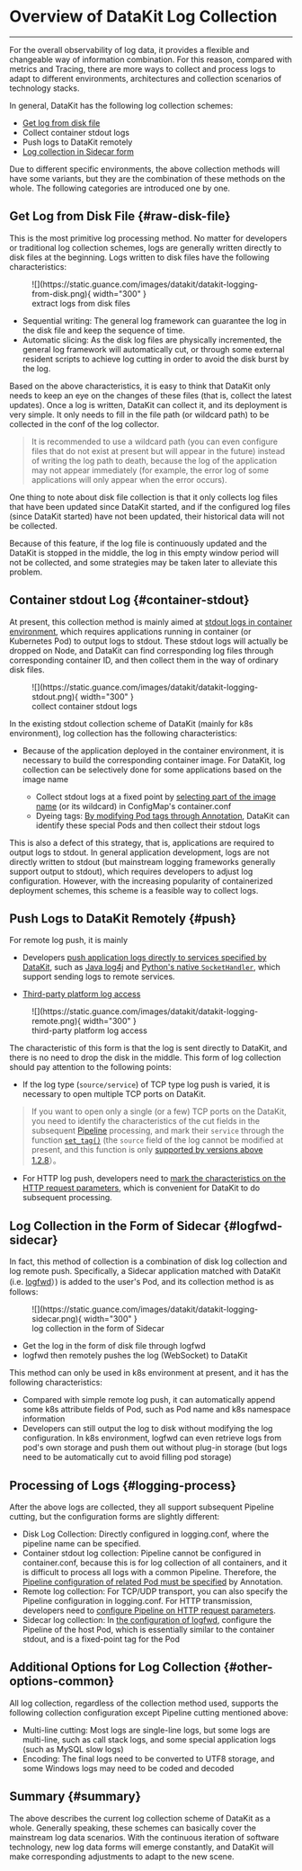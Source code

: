 # Overview of DataKit Log Collection
---

For the overall observability of log data, it provides a flexible and changeable way of information combination. For this reason, compared with metrics and Tracing, there are more ways to collect and process logs to adapt to different environments, architectures and collection scenarios of technology stacks.

In general, DataKit has the following log collection schemes:

- [Get log from disk file](logging.md)
- Collect container stdout logs 
- Push logs to DataKit remotely
- [Log collection in Sidecar form](logfwd.md)

Due to different specific environments, the above collection methods will have some variants, but they are the combination of these methods on the whole. The following categories are introduced one by one.

## Get Log from Disk File {#raw-disk-file}

This is the most primitive log processing method. No matter for developers or traditional log collection schemes, logs are generally written directly to disk files at the beginning. Logs written to disk files have the following characteristics:

<figure markdown>
  ![](https://static.guance.com/images/datakit/datakit-logging-from-disk.png){ width="300" }
  <figcaption>extract logs from disk files</figcaption>
</figure>

- Sequential writing: The general log framework can guarantee the log in the disk file and keep the sequence of time.
- Automatic slicing: As the disk log files are physically incremented, the general log framework will automatically cut, or through some external resident scripts to achieve log cutting in order to avoid the disk burst by the log.

Based on the above characteristics, it is easy to think that DataKit only needs to keep an eye on the changes of these files (that is, collect the latest updates). Once a log is written, DataKit can collect it, and its deployment is very simple. It only needs to fill in the file path (or wildcard path) to be collected in the conf of the log collector.

> It is recommended to use a wildcard path (you can even configure files that do not exist at present but will appear in the future) instead of writing the log path to death, because the log of the application may not appear immediately (for example, the error log of some applications will only appear when the error occurs).

One thing to note about disk file collection is that it only collects log files that have been updated since DataKit started, and if the configured log files (since DataKit started) have not been updated, their historical data will not be collected.

Because of this feature, if the log file is continuously updated and the DataKit is stopped in the middle, the log in this empty window period will not be collected, and some strategies may be taken later to alleviate this problem.

## Container stdout Log {#container-stdout}

At present, this collection method is mainly aimed at [stdout logs in container environment](container.md), which requires applications running in container (or Kubernetes Pod) to output logs to stdout. These stdout logs will actually be dropped on Node, and DataKit can find corresponding log files through corresponding container ID, and then collect them in the way of ordinary disk files.

<figure markdown>
  ![](https://static.guance.com/images/datakit/datakit-logging-stdout.png){ width="300" }
  <figcaption>collect container stdout logs</figcaption>
</figure>

In the existing stdout collection scheme of DataKit (mainly for k8s environment), log collection has the following characteristics:

- Because of the application deployed in the container environment, it is necessary to build the corresponding container image. For DataKit, log collection can be selectively done for some applications based on the image name

	- Collect stdout logs at a fixed point by [selecting part of the image name](container-log.md#logging-with-image-config) (or its wildcard) in ConfigMap's container.conf
	- Dyeing tags: [By modifying Pod tags through Annotation](container-log.md#logging-with-annotation-or-label), DataKit can identify these special Pods and then collect their stdout logs

This is also a defect of this strategy, that is, applications are required to output logs to stdout. In general application development, logs are not directly written to stdout (but mainstream logging frameworks generally support output to stdout), which requires developers to adjust log configuration. However, with the increasing popularity of containerized deployment schemes, this scheme is a feasible way to collect logs.

## Push Logs to DataKit Remotely {#push}

For remote log push, it is mainly

- Developers [push application logs directly to services specified by DataKit](logging_socket.md), such as [Java log4j](logging_socket.md#java) and [Python's native `SocketHandler`](logging_socket.md#python), which support sending logs to remote services.

- [Third-party platform log access](logstreaming.md)

<figure markdown>
  ![](https://static.guance.com/images/datakit/datakit-logging-remote.png){ width="300" }
  <figcaption>third-party platform log access</figcaption>
</figure>

The characteristic of this form is that the log is sent directly to DataKit, and there is no need to drop the disk in the middle. This form of log collection should pay attention to the following points:

- If the log type (`source/service`) of TCP type log push is varied, it is necessary to open multiple TCP ports on DataKit.

> If you want to open only a single (or a few) TCP ports on the DataKit, you need to identify the characteristics of the cut fields in the subsequent [Pipeline](../developers/pipeline/) processing, and mark their `service` through the function [`set_tag()`](../developers/pipeline/pipeline-built-in-function/#fn-set-tag) (the `source` field of the log cannot be modified at present, and this function is only [supported by versions above 1.2.8](changelog.md#cl-1.2.8)）。

- For HTTP log push, developers need to [mark the characteristics on the HTTP request parameters](logstreaming.md#args), which is convenient for DataKit to do subsequent processing.

## Log Collection in the Form of Sidecar {#logfwd-sidecar}

In fact, this method of collection is a combination of disk log collection and log remote push. Specifically, a Sidecar application matched with DataKit (i.e. [logfwd](logfwd.md)）) is added to the user's Pod, and its collection method is as follows:

<figure markdown>
  ![](https://static.guance.com/images/datakit/datakit-logging-sidecar.png){ width="300" }
  <figcaption>log collection in the form of Sidecar</figcaption>
</figure>

- Get the log in the form of disk file through logfwd
- logfwd then remotely pushes the log (WebSocket) to DataKit

This method can only be used in k8s environment at present, and it has the following characteristics:

- Compared with simple remote log push, it can automatically append some k8s attribute fields of Pod, such as Pod name and k8s namespace information
- Developers can still output the log to disk without modifying the log configuration. In k8s environment, logfwd can even retrieve logs from pod's own storage and push them out without plug-in storage (but logs need to be automatically cut to avoid filling pod storage)

## Processing of Logs {#logging-process}

After the above logs are collected, they all support subsequent Pipeline cutting, but the configuration forms are slightly different:

- Disk Log Collection: Directly configured in logging.conf, where the pipeline name can be specified.
- Container stdout log collection: Pipeline cannot be configured in container.conf, because this is for log collection of all containers, and it is difficult to process all logs with a common Pipeline. Therefore, the [Pipeline configuration of related Pod must be specified](container-log.md#logging-with-annotation-or-label) by Annotation.
- Remote log collection: For TCP/UDP transport, you can also specify the Pipeline configuration in logging.conf. For HTTP transmission, developers need to [configure Pipeline on HTTP request parameters](logstreaming.md#args).
- Sidecar log collection: In [the configuration of logfwd](logfwd.md#config), configure the Pipeline of the host Pod, which is essentially similar to the container stdout, and is a fixed-point tag for the Pod

## Additional Options for Log Collection {#other-options-common}

All log collection, regardless of the collection method used, supports the following collection configuration except Pipeline cutting mentioned above:

- Multi-line cutting: Most logs are single-line logs, but some logs are multi-line, such as call stack logs, and some special application logs (such as MySQL slow logs)
- Encoding: The final logs need to be converted to UTF8 storage, and some Windows logs may need to be coded and decoded

## Summary {#summary}

The above describes the current log collection scheme of DataKit as a whole. Generally speaking, these schemes can basically cover the mainstream log data scenarios. With the continuous iteration of software technology, new log data forms will emerge constantly, and DataKit will make corresponding adjustments to adapt to the new scene.
